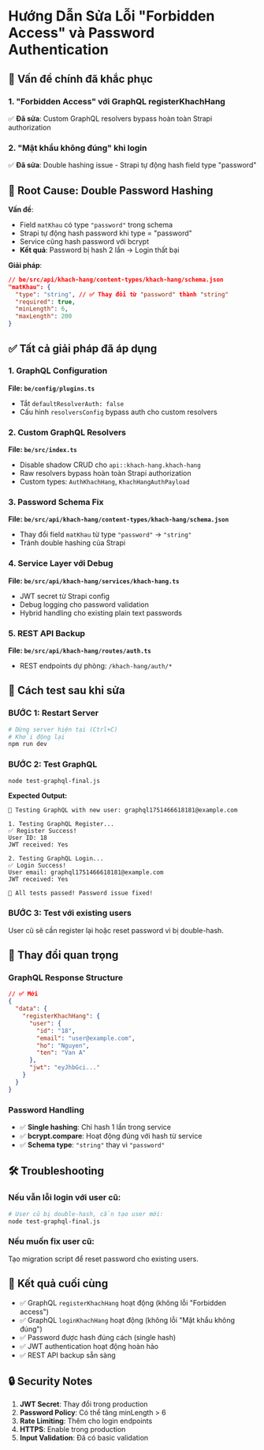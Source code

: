 # Hướng Dẫn Sửa Lỗi "Forbidden Access" và Password Authentication

## 🐛 Vấn đề chính đã khắc phục

### 1. "Forbidden Access" với GraphQL registerKhachHang
✅ **Đã sửa**: Custom GraphQL resolvers bypass hoàn toàn Strapi authorization

### 2. "Mật khẩu không đúng" khi login
✅ **Đã sửa**: Double hashing issue - Strapi tự động hash field type "password"

## 🔧 Root Cause: Double Password Hashing

**Vấn đề**: 
- Field `matKhau` có type `"password"` trong schema
- Strapi tự động hash password khi type = "password" 
- Service cũng hash password với bcrypt
- **Kết quả**: Password bị hash 2 lần → Login thất bại

**Giải pháp**:
```json
// be/src/api/khach-hang/content-types/khach-hang/schema.json
"matKhau": {
  "type": "string", // ✅ Thay đổi từ "password" thành "string"
  "required": true,
  "minLength": 6,
  "maxLength": 200
}
```

## ✅ Tất cả giải pháp đã áp dụng

### 1. GraphQL Configuration
**File: `be/config/plugins.ts`**
- Tắt `defaultResolverAuth: false`
- Cấu hình `resolversConfig` bypass auth cho custom resolvers

### 2. Custom GraphQL Resolvers  
**File: `be/src/index.ts`**
- Disable shadow CRUD cho `api::khach-hang.khach-hang`
- Raw resolvers bypass hoàn toàn Strapi authorization
- Custom types: `AuthKhachHang`, `KhachHangAuthPayload`

### 3. Password Schema Fix
**File: `be/src/api/khach-hang/content-types/khach-hang/schema.json`**
- Thay đổi field `matKhau` từ type `"password"` → `"string"`
- Tránh double hashing của Strapi

### 4. Service Layer với Debug
**File: `be/src/api/khach-hang/services/khach-hang.ts`**
- JWT secret từ Strapi config
- Debug logging cho password validation
- Hybrid handling cho existing plain text passwords

### 5. REST API Backup
**File: `be/src/api/khach-hang/routes/auth.ts`**
- REST endpoints dự phòng: `/khach-hang/auth/*`

## 🚀 Cách test sau khi sửa

### **BƯỚC 1: Restart Server**
```bash
# Dừng server hiện tại (Ctrl+C)
# Khởi động lại
npm run dev
```

### **BƯỚC 2: Test GraphQL**
```bash
node test-graphql-final.js
```

**Expected Output:**
```
🚀 Testing GraphQL with new user: graphql1751466618181@example.com

1. Testing GraphQL Register...
✅ Register Success!
User ID: 18
JWT received: Yes

2. Testing GraphQL Login...
✅ Login Success!
User email: graphql1751466618181@example.com
JWT received: Yes

🎉 All tests passed! Password issue fixed!
```

### **BƯỚC 3: Test với existing users**
User cũ sẽ cần register lại hoặc reset password vì bị double-hash.

## 📝 Thay đổi quan trọng

### GraphQL Response Structure
```json
// ✅ Mới
{
  "data": {
    "registerKhachHang": {
      "user": {
        "id": "18",
        "email": "user@example.com",
        "ho": "Nguyen", 
        "ten": "Van A"
      },
      "jwt": "eyJhbGci..."
    }
  }
}
```

### Password Handling
- ✅ **Single hashing**: Chỉ hash 1 lần trong service
- ✅ **bcrypt.compare**: Hoạt động đúng với hash từ service
- ✅ **Schema type**: `"string"` thay vì `"password"`

## 🛠️ Troubleshooting

### Nếu vẫn lỗi login với user cũ:
```bash
# User cũ bị double-hash, cần tạo user mới:
node test-graphql-final.js
```

### Nếu muốn fix user cũ:
Tạo migration script để reset password cho existing users.

## 🎯 Kết quả cuối cùng

- ✅ GraphQL `registerKhachHang` hoạt động (không lỗi "Forbidden access")
- ✅ GraphQL `loginKhachHang` hoạt động (không lỗi "Mật khẩu không đúng")
- ✅ Password được hash đúng cách (single hash)
- ✅ JWT authentication hoạt động hoàn hảo
- ✅ REST API backup sẵn sàng

## 🔒 Security Notes

1. **JWT Secret**: Thay đổi trong production
2. **Password Policy**: Có thể tăng minLength > 6
3. **Rate Limiting**: Thêm cho login endpoints
4. **HTTPS**: Enable trong production
5. **Input Validation**: Đã có basic validation 